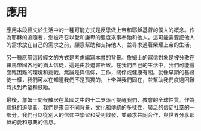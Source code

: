 # 應用

應用本段經文於生活中的一種可能方式是反思做上帝和耶穌基督的僕人的概念。作為耶穌的追隨者，您被呼召以愛和謙卑的態度來事奉祂和他人。這可能需要把他人的需求放在自己的需求之前，願意幫助和支持他人，並尋求過著榮耀上帝的生活。

另一種應用這段經文的方式是考慮編寫本書的背景。詹姆士的寫信對象是被分散在羅馬帝國各地的猶太信徒，這是由於迫害所致。在我們自己的生活中，我們可能會面臨困難的環境和挑戰，無論是與信仰，工作，關係或健康有關。就像早期的基督徒一樣，我們可以在知道我們不是孤獨的，上帝與我們同在，並幫助我們度過困難時找到希望和鼓勵。

最後，詹姆士問候散居在萬國之中的十二支派可提醒我們，教會的全球性質。作為耶穌的追隨者，我們是來自不同背景，文化和傳統的多樣性，廣泛的信徒社羣的一部分。我們可以從別人的信仰中學習和受到啟發，並尋求共同合作，與世界分享耶穌的愛和恩典的信息。